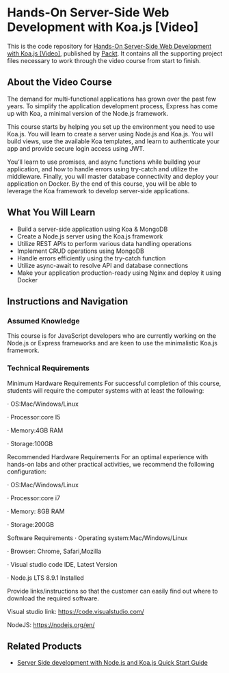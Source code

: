 # Hands-On Server-Side Web Development with Koa.js [Video]
This is the code repository for [Hands-On Server-Side Web Development with Koa.js [Video]](https://www.packtpub.com/in/web-development/hands-on-server-side-web-development-with-koa-js-video), published by [Packt](https://www.packtpub.com/?utm_source=github). It contains all the supporting project files necessary to work through the video course from start to finish.
## About the Video Course
	
The demand for multi-functional applications has grown over the past few years. To simplify the application development process, Express has come up with Koa, a minimal version of the Node.js framework.

This course starts by helping you set up the environment you need to use Koa.js. You will learn to create a server using Node.js and Koa.js. You will build views, use the available Koa templates, and learn to authenticate your app and provide secure login access using JWT.

You’ll learn to use promises, and async functions while building your application, and how to handle errors using try-catch and utilize the middleware. Finally, you will master database connectivity and deploy your application on Docker. By the end of this course, you will be able to leverage the Koa framework to develop server-side applications.


<H2>What You Will Learn</H2>
<DIV class=book-info-will-learn-text>
<UL>
<LI>Build a server-side application using Koa & MongoDB
<LI>Create a Node.js server using the Koa.js framework
<LI>Utilize REST APIs to perform various data handling operations
<LI>Implement CRUD operations using MongoDB
<LI>Handle errors efficiently using the try-catch function
<LI>Utilize async-await to resolve API and database connections
<LI>Make your application production-ready using Nginx and deploy it using Docker</LI></UL></DIV>

## Instructions and Navigation
### Assumed Knowledge
This course is for JavaScript developers who are currently working on the Node.js or Express frameworks and are keen to use the minimalistic Koa.js framework.	
### Technical Requirements
Minimum Hardware Requirements
For successful completion of this course, students will require the computer systems with at least the following:

·         OS:Mac/Windows/Linux

·         Processor:core I5

·         Memory:4GB RAM

·         Storage:100GB

Recommended Hardware Requirements
For an optimal experience with hands-on labs and other practical activities, we recommend the following configuration:

·         OS:Mac/Windows/Linux

·         Processor:core i7

·         Memory: 8GB RAM

·         Storage:200GB

Software Requirements
·         Operating system:Mac/Windows/Linux

·         Browser: Chrome, Safari,Mozilla 

·         Visual studio code IDE, Latest Version

·         Node.js LTS 8.9.1 Installed

Provide links/instructions so that the customer can easily find out where to download the required software.

Visual studio link: https://code.visualstudio.com/

NodeJS: https://nodejs.org/en/

## Related Products
* [Server Side development with Node.js and Koa.js Quick Start Guide](https://www.packtpub.com/in/application-development/server-side-development-nodejs-and-koajs-quick-start-guide)

